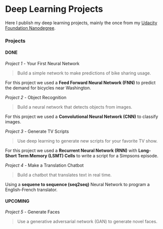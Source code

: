 # Deep Learning Projects

Here I publish my deep learning projects, mainly the once from my 
[Udacity][udacity] [Foundation Nanodegree][dl].

### Projects ###

#### DONE ####
*Project 1* - Your First Neural Network

>Build a simple network to make predictions of bike sharing usage. 

For this project we used a **Feed Forward Neural Network (FNN)** to predict the demand for bicycles near Washington. 



*Project 2* - Object Recognition

> Build a neural network that detects objects from images.

For this project we used a **Convolutional Neural Network (CNN)** to classify images.



*Project 3* - Generate TV Scripts

> Use deep learning to generate new scripts for your favorite TV show.

For this project we used a **Recurrent Neural Network (RNN)** with **Long-Short Term Memory (LSMT) Cells** to write a script for a Simpsons episode.



*Project 4* - Make a Translation Chatbot

> Build a chatbot that translates text in real time.

Using a **sequene to sequence (seq2seq)** Neural Network to program a English-French translator.



#### UPCOMING ####
*Project 5* - Generate Faces

>Use a generative adversarial network (GAN) to generate novel faces.

[udacity]: https://www.udacity.com/ "Udacity"

[dl]: https://www.udacity.com/course/deep-learning-nanodegree-foundation--nd101 "Deep Learning Foundation Nanodegree"